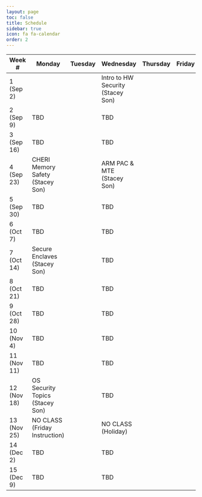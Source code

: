 ```yaml
---
layout: page
toc: false
title: Schedule
sidebar: true
icon: fa fa-calendar
order: 2
---
```


| Week #        | Monday                            |  Tuesday  | Wednesday                         | Thursday                      |  Friday               |
|---------------|-------------------------------    |---------  |-------------------------------    |-------------------------------|-----------------------|
|1 (Sep 2)      |                                   |           | Intro to HW Security (Stacey Son) |                               |                       |
|2 (Sep 9)      | TBD                               |           | TBD                               |                               |                       |
|3 (Sep 16)     | TBD                               |           | TBD                               |                               |                       |
|4 (Sep 23)     | CHERI Memory Safety (Stacey Son)  |           | ARM PAC & MTE (Stacey Son)        |                               |                       |
|5 (Sep 30)     | TBD                               |           | TBD                               |                               |                       |
|6 (Oct 7)      | TBD                               |           | TBD                               |                               |                       |
|7 (Oct 14)     | Secure Enclaves (Stacey Son)      |           | TBD                               |                               |                       |
|8 (Oct 21)     | TBD                               |           | TBD                               |                               |                       |
|9 (Oct 28)     | TBD                               |           | TBD                               |                               |                       |
|10 (Nov 4)     | TBD                               |           | TBD                               |                               |                       |
|11 (Nov 11)    | TBD                               |           | TBD                               |                               |                       |
|12 (Nov 18)    | OS Security Topics (Stacey Son)   |           | TBD                               |                               |                       |
|13 (Nov 25)    | NO CLASS (Friday Instruction)     |           | NO CLASS (Holiday)                |                               |                       |
|14 (Dec 2)     | TBD                               |           | TBD                               |                               |                       |
|15 (Dec 9)     | TBD                               |           | TBD                               |                               |                       |

<!-- Topics:

Ch 1: Intro to HW Security (1.5) - Slide set 1 - 
Cryptography (1) - Slide set 2
Hashing (1) - ???


 -->

<!-- | Week #        | Monday                        |  Tuesday                      | Wednesday                     | Thursday                      |  Friday               |
|---------------|-------------------------------|-------------------------------|-------------------------------|-------------------------------|-----------------------|
|1 (Jan 8)      |                               | Course Introduction           |                               | FPGA Architecture             |                       |
|2 (Jan 15)     |                               | Routing                       |                               | Routing (Lab 1)               |                       |
|3 (Jan 22)     |                               | Routing Cont'd                | **Paper Review #1 Due, 2pm**  | Routing Paper Review          |                       |
|4 (Jan 29)     |                               | Placement                     |                               | Placement (Lab 2)             | **Lab 1 Due 11:59pm** | 
|5 (Feb 5)      |                               | Partitioning                  | **Paper Review #2 Due, 2pm**  | Placement Paper Review        | **Ex. 1 Due 11:59pm** |
|6 (Feb 12)     |                               | Clustering / Packing          |                               | Lab 2 Help, GDB, Valgrind     |                       |
|7 (Feb 19)     |                               | Tech Mapping                  | **Paper Review #3 Due, 2pm**  | Paper Review #3               | **Lab 2 Due 11:59pm** |
|8 (Feb 26)     |                               | NO CLASS - Holiday            |                               | Neural Networks on FPGAs      |                       |
|9 (Mar 4)      |                               | Neural Networks on FPGAs      | **Paper Review #4 Due, 2pm**  | Paper Review #4               |                       |
|10 (Mar 11)    |                               | Logic Optimization            |                               | Power Estimation/Optimization | **Lab 3 Due 11:59pm** |
|11 (Mar 18)    |                               | NO CLASS                      |                               | NO CLASS                      | **Ex. 2 Due 11:59pm** |
|12 (Mar 25)    | **Paper Review #5 Due, 2pm**  | Paper Review #5 / Final Project|                              | NO CLASS                      | **Project Proposal Due**  |
|13 (Apr 1)     |                               | Debugging FPGAs               |                               | Project Meetings              |                       |
|14 (Apr 8)     |                               | NO CLASS                      |                               | Project Meetings              |                       |
|15 (Apr 15)    | **Paper Review #6 Due, 2pm**  | Paper Review #6         | **BYU Last Day of Class. All work due except for Final Project Reports.**  || **Final Project Presentations, 3pm, CB 406** | 
|16 (Apr 18)    |   || **Final Project Reports due, 11:59pm** |
 -->
